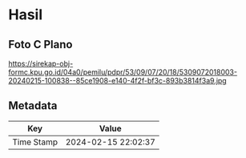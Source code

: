 # Hasil

## Foto C Plano

https://sirekap-obj-formc.kpu.go.id/04a0/pemilu/pdpr/53/09/07/20/18/5309072018003-20240215-100838--85ce1908-e140-4f2f-bf3c-893b3814f3a9.jpg


## Metadata

| Key        | Value               |
| ---------- | ------------------- |
| Time Stamp | 2024-02-15 22:02:37 |



